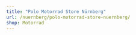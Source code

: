 ```yaml
---
title: "Polo Motorrad Store Nürnberg"
url: /nuernberg/polo-motorrad-store-nuernberg/
shop: Motorrad
---
```

